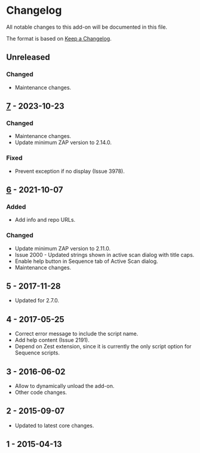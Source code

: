 # Changelog
All notable changes to this add-on will be documented in this file.

The format is based on [Keep a Changelog](https://keepachangelog.com/en/1.0.0/).

## Unreleased
### Changed
- Maintenance changes.

## [7] - 2023-10-23
### Changed
- Maintenance changes.
- Update minimum ZAP version to 2.14.0.

### Fixed
- Prevent exception if no display (Issue 3978).

## [6] - 2021-10-07
### Added
- Add info and repo URLs.

### Changed
- Update minimum ZAP version to 2.11.0.
- Issue 2000 - Updated strings shown in active scan dialog with title caps.
- Enable help button in Sequence tab of Active Scan dialog.
- Maintenance changes.

## 5 - 2017-11-28

- Updated for 2.7.0.

## 4 - 2017-05-25

- Correct error message to include the script name.
- Add help content (Issue 2191).
- Depend on Zest extension, since it is currently the only script option for Sequence scripts.

## 3 - 2016-06-02

- Allow to dynamically unload the add-on.
- Other code changes.

## 2 - 2015-09-07

- Updated to latest core changes.

## 1 - 2015-04-13



[7]: https://github.com/zaproxy/zap-extensions/releases/sequence-v7
[6]: https://github.com/zaproxy/zap-extensions/releases/sequence-v6
